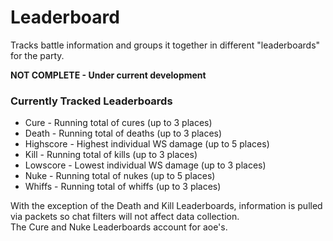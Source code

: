 # Leaderboard
Tracks battle information and groups it together in different "leaderboards" for the party.

**NOT COMPLETE - Under current development**

### Currently Tracked Leaderboards
- Cure - Running total of cures (up to 3 places)
- Death - Running total of deaths (up to 3 places)
- Highscore - Highest individual WS damage (up to 5 places)
- Kill - Running total of kills (up to 3 places)
- Lowscore - Lowest individual WS damage (up to 3 places)
- Nuke - Running total of nukes (up to 5 places)
- Whiffs - Running total of whiffs (up to 3 places)

With the exception of the Death and Kill Leaderboards, information is pulled via packets so chat filters will not affect data collection.  
The Cure and Nuke Leaderboards account for aoe's.
